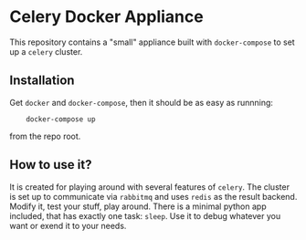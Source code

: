 # Celery Docker Appliance

This repository contains a "small" appliance built with `docker-compose` to set up a `celery` cluster.

## Installation

Get `docker` and `docker-compose`, then it should be as easy as runnning:

```
    docker-compose up
```

from the repo root.

## How to use it?

It is created for playing around with several features of `celery`.
The cluster is set up to communicate via `rabbitmq` and uses `redis` as the result backend.
Modify it, test your stuff, play around.
There is a minimal python app included, that has exactly one task: `sleep`.
Use it to debug whatever you want or exend it to your needs.
